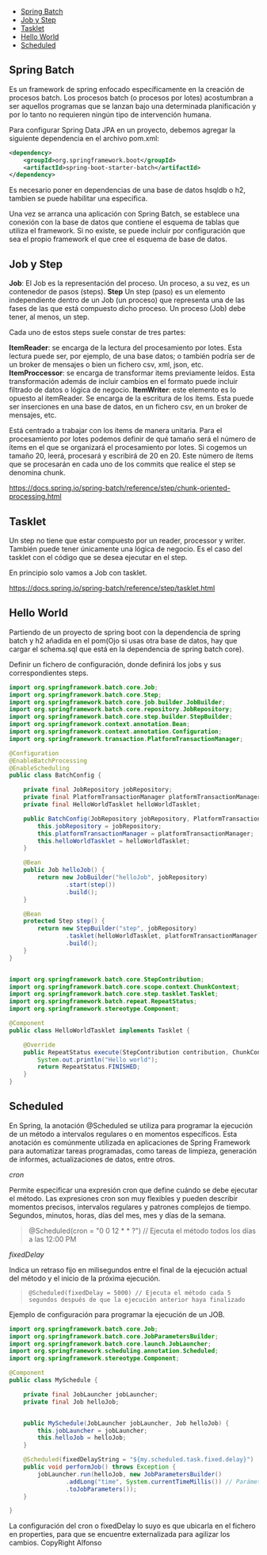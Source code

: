 
  - [Spring Batch](#spring-batch)
  - [Job y Step](#job-y-step)
  - [Tasklet](#tasklet)
  - [Hello World](#hello-world)
  - [Scheduled](#scheduled)
  
## Spring Batch

Es un framework de spring enfocado específicamente en la creación de procesos batch. Los procesos batch (o procesos por lotes) acostumbran a ser aquellos programas que se lanzan bajo una determinada planificación y por lo tanto no requieren ningún tipo de intervención humana.


Para configurar Spring Data JPA en un proyecto, debemos agregar la siguiente dependencia en el archivo pom.xml:

```xml
<dependency>
	<groupId>org.springframework.boot</groupId>
	<artifactId>spring-boot-starter-batch</artifactId>
</dependency>
```


Es necesario poner en dependencias de una base de datos hsqldb o h2, tambien se puede habilitar una especifica.

Una vez se arranca una aplicación con Spring Batch, se establece una conexión con la base de datos que contiene el esquema de tablas que utiliza el framework. Si no existe, se puede incluir por configuración que sea el propio framework el que cree el esquema de base de datos.

## Job y Step

**Job**: El Job es la representación del proceso. Un proceso, a su vez, es un contenedor de pasos (steps).
**Step**  Un step (paso) es un elemento independiente dentro de un Job (un proceso) que representa una de las fases de las que está compuesto dicho proceso. Un proceso (Job) debe tener, al menos, un step.


Cada uno de estos steps suele constar de tres partes:

**ItemReader**: se encarga de la lectura del procesamiento por lotes. Esta lectura puede ser, por ejemplo, de una base datos; o también podría ser de un broker de mensajes o bien un fichero csv, xml, json, etc.
**ItemProccessor**: se encarga de transformar items previamente leídos. Esta transformación además de incluir cambios en el formato puede incluir filtrado de datos o lógica de negocio.
**ItemWriter**: este elemento es lo opuesto al itemReader. Se encarga de la escritura de los ítems. Esta puede ser inserciones en una base de datos, en un fichero csv, en un broker de mensajes, etc.

Está centrado a trabajar con los ítems de manera unitaria. Para el procesamiento por lotes podemos definir de qué tamaño será el número de ítems en el que se organizará el procesamiento por lotes. Si cogemos un tamaño 20, leerá, procesará y escribirá de 20 en 20. Este número de ítems que se procesarán en cada uno de los commits que realice el step se denomina chunk.

https://docs.spring.io/spring-batch/reference/step/chunk-oriented-processing.html


## Tasklet

Un step no tiene que estar compuesto por un reader, processor y writer. También puede tener únicamente una lógica de negocio. Es el caso del tasklet con el código que se desea ejecutar en el step.

En principio solo vamos a Job con tasklet.

https://docs.spring.io/spring-batch/reference/step/tasklet.html


## Hello World

Partiendo de un proyecto de spring boot con la dependencia de spring batch y h2 añadida en el pom(Ojo si usas otra base de datos, hay que cargar el schema.sql que está en la dependencia de spring batch core).

Definir un fichero de configuración, donde definirá los jobs y sus correspondientes steps.


```java
import org.springframework.batch.core.Job;
import org.springframework.batch.core.Step;
import org.springframework.batch.core.job.builder.JobBuilder;
import org.springframework.batch.core.repository.JobRepository;
import org.springframework.batch.core.step.builder.StepBuilder;
import org.springframework.context.annotation.Bean;
import org.springframework.context.annotation.Configuration;
import org.springframework.transaction.PlatformTransactionManager;

@Configuration
@EnableBatchProcessing
@EnableScheduling
public class BatchConfig {

    private final JobRepository jobRepository;
    private final PlatformTransactionManager platformTransactionManager;
    private final HelloWorldTasklet helloWorldTasklet;

    public BatchConfig(JobRepository jobRepository, PlatformTransactionManager platformTransactionManager, HelloWorldTasklet helloWorldTasklet) {
        this.jobRepository = jobRepository;
        this.platformTransactionManager = platformTransactionManager;
        this.helloWorldTasklet = helloWorldTasklet;
    }

    @Bean
    public Job helloJob() {
        return new JobBuilder("helloJob", jobRepository)
                .start(step())
                .build();
    }

    @Bean
    protected Step step() {
        return new StepBuilder("step", jobRepository)
                .tasklet(helloWorldTasklet, platformTransactionManager)
                .build();
    }
}
```

```java

import org.springframework.batch.core.StepContribution;
import org.springframework.batch.core.scope.context.ChunkContext;
import org.springframework.batch.core.step.tasklet.Tasklet;
import org.springframework.batch.repeat.RepeatStatus;
import org.springframework.stereotype.Component;

@Component
public class HelloWorldTasklet implements Tasklet {

    @Override
    public RepeatStatus execute(StepContribution contribution, ChunkContext chunkContext) throws Exception{
        System.out.println("Hello world");
        return RepeatStatus.FINISHED;
    }
}
```

## Scheduled

En Spring, la anotación @Scheduled se utiliza para programar la ejecución de un método a intervalos regulares o en momentos específicos. Esta anotación es comúnmente utilizada en aplicaciones de Spring Framework para automatizar tareas programadas, como tareas de limpieza, generación de informes, actualizaciones de datos, entre otros.

_cron_

Permite especificar una expresión cron que define cuándo se debe ejecutar el método. Las expresiones cron son muy flexibles y pueden describir momentos precisos, intervalos regulares y patrones complejos de tiempo. Segundos, minutos, horas, días del mes, mes y días de la semana.

>    @Scheduled(cron = "0 0 12 * * ?") // Ejecuta el método todos los días a las 12:00 PM

_fixedDelay_

Indica un retraso fijo en milisegundos entre el final de la ejecución actual del método y el inicio de la próxima ejecución.
>     @Scheduled(fixedDelay = 5000) // Ejecuta el método cada 5 segundos después de que la ejecución anterior haya finalizado

Ejemplo de configuración para programar la ejecución de un JOB.
 
```java
import org.springframework.batch.core.Job;
import org.springframework.batch.core.JobParametersBuilder;
import org.springframework.batch.core.launch.JobLauncher;
import org.springframework.scheduling.annotation.Scheduled;
import org.springframework.stereotype.Component;

@Component
public class MySchedule {

    private final JobLauncher jobLauncher;
    private final Job helloJob;


    public MySchedule(JobLauncher jobLauncher, Job helloJob) {
        this.jobLauncher = jobLauncher;
        this.helloJob = helloJob;
    }

    @Scheduled(fixedDelayString = "${my.scheduled.task.fixed.delay}")
    public void performJob() throws Exception {
        jobLauncher.run(helloJob, new JobParametersBuilder()
                .addLong("time", System.currentTimeMillis()) // Parámetro único
                .toJobParameters());
    }

}
```

La configuración del cron o fixedDelay lo suyo es que ubicarla en el fichero en properties, para que se encuentre externalizada para agilizar los cambios.
CopyRight Alfonso

